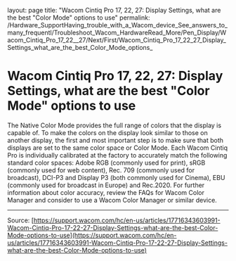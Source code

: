 layout: page
title: "Wacom Cintiq Pro 17, 22, 27: Display Settings, what are the best "Color Mode" options to use"
permalink: /Hardware_SupportHaving_trouble_with_a_Wacom_device_See_answers_to_many_frequentl/Troubleshoot_Wacom_HardwareRead_More/Pen_Display/Wacom_Cintiq_Pro_17_22__27/Next/First/Wacom_Cintiq_Pro_17_22_27_Display_Settings_what_are_the_best_Color_Mode_options_

# Wacom Cintiq Pro 17, 22, 27: Display Settings, what are the best "Color Mode" options to use

The Native Color Mode provides the full range of colors that the display is capable of. To make the colors on the display look similar to those on another display, the first and most important step is to make sure that both displays are set to the same color space or Color Mode. Each Wacom Cintiq Pro is individually calibrated at the factory to accurately match the following standard color spaces: Adobe RGB (commonly used for print), sRGB (commonly used for web content), Rec. 709 (commonly used for broadcast), DCI-P3 and Display P3 (both commonly used for Cinema), EBU (commonly used for broadcast in Europe) and Rec.2020. For further information about color accuracy, review the FAQs for Wacom Color Manager and consider to use a Wacom Color Manager or similar device.

---
Source: [https://support.wacom.com/hc/en-us/articles/17716343603991-Wacom-Cintiq-Pro-17-22-27-Display-Settings-what-are-the-best-Color-Mode-options-to-use](https://support.wacom.com/hc/en-us/articles/17716343603991-Wacom-Cintiq-Pro-17-22-27-Display-Settings-what-are-the-best-Color-Mode-options-to-use)
